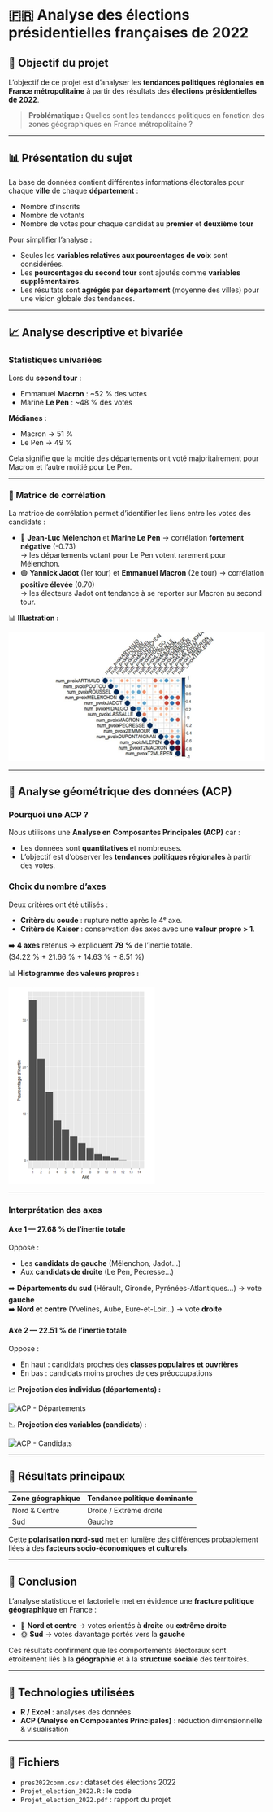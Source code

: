 # 🇫🇷 Analyse des élections présidentielles françaises de 2022

## 🧠 Objectif du projet
L’objectif de ce projet est d’analyser les **tendances politiques régionales en France métropolitaine** à partir des résultats des **élections présidentielles de 2022**.

> **Problématique :** Quelles sont les tendances politiques en fonction des zones géographiques en France métropolitaine ?

---

## 📊 Présentation du sujet
La base de données contient différentes informations électorales pour chaque **ville** de chaque **département** :
- Nombre d’inscrits  
- Nombre de votants  
- Nombre de votes pour chaque candidat au **premier** et **deuxième tour**

Pour simplifier l’analyse :
- Seules les **variables relatives aux pourcentages de voix** sont considérées.  
- Les **pourcentages du second tour** sont ajoutés comme **variables supplémentaires**.  
- Les résultats sont **agrégés par département** (moyenne des villes) pour une vision globale des tendances.

---

## 📈 Analyse descriptive et bivariée

### Statistiques univariées
Lors du **second tour** :
- Emmanuel **Macron** : ~52 % des votes  
- Marine **Le Pen** : ~48 % des votes  

**Médianes :**
- Macron → 51 %  
- Le Pen → 49 %  

Cela signifie que la moitié des départements ont voté majoritairement pour Macron et l’autre moitié pour Le Pen.

---

### 🔗 Matrice de corrélation
La matrice de corrélation permet d’identifier les liens entre les votes des candidats :

- 🔴 **Jean-Luc Mélenchon** et **Marine Le Pen** → corrélation **fortement négative** (-0.73)  
  → les départements votant pour Le Pen votent rarement pour Mélenchon.  
- 🟢 **Yannick Jadot** (1er tour) et **Emmanuel Macron** (2e tour) → corrélation **positive élevée** (0.70)  
  → les électeurs Jadot ont tendance à se reporter sur Macron au second tour.

📊 **Illustration :**

![Matrice de corrélation](https://github.com/Judicha502/Analyse-des-tendances-politiques-en-France-Election-2022-/blob/main/images/matrice%20de%20corre%CC%81lation.png)

---

## 🧮 Analyse géométrique des données (ACP)

### Pourquoi une ACP ?
Nous utilisons une **Analyse en Composantes Principales (ACP)** car :
- Les données sont **quantitatives** et nombreuses.  
- L’objectif est d’observer les **tendances politiques régionales** à partir des votes.

### Choix du nombre d’axes
Deux critères ont été utilisés :
- **Critère du coude** : rupture nette après le 4ᵉ axe.  
- **Critère de Kaiser** : conservation des axes avec une **valeur propre > 1**.  

➡️ **4 axes** retenus → expliquent **79 %** de l’inertie totale.  
(34.22 % + 21.66 % + 14.63 % + 8.51 %)

📊 **Histogramme des valeurs propres :**

![Valeurs propres - Critère du coude](https://github.com/Judicha502/Analyse-des-tendances-politiques-en-France-Election-2022-/blob/main/images/histogramme.png)

---

### Interprétation des axes

#### Axe 1 — 27.68 % de l’inertie totale  
Oppose :
- Les **candidats de gauche** (Mélenchon, Jadot…)  
- Aux **candidats de droite** (Le Pen, Pécresse…)

➡️ **Départements du sud** (Hérault, Gironde, Pyrénées-Atlantiques…) → vote **gauche**  
➡️ **Nord et centre** (Yvelines, Aube, Eure-et-Loir…) → vote **droite**

#### Axe 2 — 22.51 % de l’inertie totale  
Oppose :
- En haut : candidats proches des **classes populaires et ouvrières**  
- En bas : candidats moins proches de ces préoccupations  

📈 **Projection des individus (départements) :**

![ACP - Départements](./images/acp_departements.png)

📉 **Projection des variables (candidats) :**

![ACP - Candidats](./images/acp_candidats.png)

---

## 🧭 Résultats principaux

| Zone géographique | Tendance politique dominante |
|-------------------|-------------------------------|
| Nord & Centre     | Droite / Extrême droite       |
| Sud               | Gauche                        |

Cette **polarisation nord-sud** met en lumière des différences probablement liées à des **facteurs socio-économiques et culturels**.

---

## 🧩 Conclusion
L’analyse statistique et factorielle met en évidence une **fracture politique géographique** en France :
- 🧭 **Nord et centre** → votes orientés à **droite** ou **extrême droite**  
- 🌞 **Sud** → votes davantage portés vers la **gauche**

Ces résultats confirment que les comportements électoraux sont étroitement liés à la **géographie** et à la **structure sociale** des territoires.

---

## 🧰 Technologies utilisées
- **R / Excel** : analyses des données 
- **ACP (Analyse en Composantes Principales)** : réduction dimensionnelle & visualisation

---

## 📂 Fichiers
- `pres2022comm.csv` : dataset des élections 2022  
- `Projet_election_2022.R` : le code
- `Projet_election_2022.pdf` : rapport du projet
